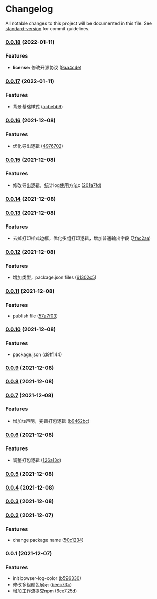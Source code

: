 # Changelog

All notable changes to this project will be documented in this file. See [standard-version](https://github.com/conventional-changelog/standard-version) for commit guidelines.

### [0.0.18](https://github.com/nan1010082085/browser-log-color/compare/v0.0.17...v0.0.18) (2022-01-11)


### Features

* **license:** 修改开源协议 ([9aa4c4e](https://github.com/nan1010082085/browser-log-color/commit/9aa4c4e5760b2ae56937e4410e8ae67ad343c7cf))

### [0.0.17](https://github.com/nan1010082085/browser-log-color/compare/v0.0.16...v0.0.17) (2022-01-11)


### Features

* 背景基础样式 ([acbebb9](https://github.com/nan1010082085/browser-log-color/commit/acbebb9f9082d0cebd19ef11c8894f2b89f097b8))

### [0.0.16](https://github.com/nan1010082085/browser-log-color/compare/v0.0.15...v0.0.16) (2021-12-08)


### Features

* 优化导出逻辑 ([4976702](https://github.com/nan1010082085/browser-log-color/commit/497670219f4672dfdbc9da8cef6c2d675ab4088c))

### [0.0.15](https://github.com/nan1010082085/browser-log-color/compare/v0.0.14...v0.0.15) (2021-12-08)


### Features

* 修改导出逻辑，统计log使用方法c ([201a7fd](https://github.com/nan1010082085/browser-log-color/commit/201a7fd4db4742e3830309e4a527a9b63a460593))

### [0.0.14](https://github.com/nan1010082085/browser-log-color/compare/v0.0.13...v0.0.14) (2021-12-08)

### [0.0.13](https://github.com/nan1010082085/browser-log-color/compare/v0.0.12...v0.0.13) (2021-12-08)


### Features

* 去掉打印样式边框，优化多组打印逻辑，增加普通输出字段 ([7fac2aa](https://github.com/nan1010082085/browser-log-color/commit/7fac2aa111804c7956fed4cf780e829e2f81f1e0))

### [0.0.12](https://github.com/nan1010082085/browser-log-color/compare/v0.0.11...v0.0.12) (2021-12-08)


### Features

* 增加类型，package.json files ([61302c5](https://github.com/nan1010082085/browser-log-color/commit/61302c54d2c5073fbdbd783d6f222611bb0ca746))

### [0.0.11](https://github.com/nan1010082085/browser-log-color/compare/v0.0.10...v0.0.11) (2021-12-08)


### Features

* publish file ([57a7f03](https://github.com/nan1010082085/browser-log-color/commit/57a7f03441d3da818aa76a3e20abe877560fc2c5))

### [0.0.10](https://github.com/nan1010082085/browser-log-color/compare/v0.0.9...v0.0.10) (2021-12-08)


### Features

* package.json ([d9ff144](https://github.com/nan1010082085/browser-log-color/commit/d9ff144eff0ba84554c9ab2fbc08e8cd8ef021e3))

### [0.0.9](https://github.com/nan1010082085/browser-log-color/compare/v0.0.8...v0.0.9) (2021-12-08)

### [0.0.8](https://github.com/nan1010082085/browser-log-color/compare/v0.0.7...v0.0.8) (2021-12-08)

### [0.0.7](https://github.com/nan1010082085/browser-log-color/compare/v0.0.6...v0.0.7) (2021-12-08)


### Features

* 增加ts声明，完善打包逻辑 ([b9462bc](https://github.com/nan1010082085/browser-log-color/commit/b9462bcc318100bd4198bdd285e1122e02ce4efd))

### [0.0.6](https://github.com/nan1010082085/bowser-log-color/compare/v0.0.5...v0.0.6) (2021-12-08)


### Features

* 调整打包逻辑 ([126a13d](https://github.com/nan1010082085/bowser-log-color/commit/126a13dc460684f0bf0b04fc75700b640d6e5a75))

### [0.0.5](https://github.com/nan1010082085/bowser-log-color/compare/v0.0.4...v0.0.5) (2021-12-08)

### [0.0.4](https://github.com/nan1010082085/bowser-log-color/compare/v0.0.3...v0.0.4) (2021-12-08)

### [0.0.3](https://github.com/nan1010082085/bowser-log-color/compare/v0.0.2...v0.0.3) (2021-12-08)

### [0.0.2](https://github.com/nan1010082085/bowser-log-color/compare/v0.0.1...v0.0.2) (2021-12-07)


### Features

* change package name ([50c1234](https://github.com/nan1010082085/bowser-log-color/commit/50c12342d1d66761b1466f9ee7353f2cc8951020))

### 0.0.1 (2021-12-07)


### Features

* init bowser-log-color ([b596330](https://github.com/nan1010082085/bowser-log-color/commit/b596330e5ff58f382a8865b1e9b87fc98860fcd4))
* 修改多组颜色展示 ([beec73c](https://github.com/nan1010082085/bowser-log-color/commit/beec73c4f4cfdd1cbcb923d4ec4ae5571da305c3))
* 增加工作流提交npm ([6ce725d](https://github.com/nan1010082085/bowser-log-color/commit/6ce725d860309709562250cb26e8cde6e71f9102))
